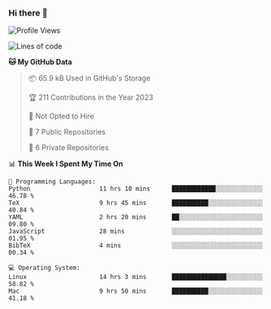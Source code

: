 ### Hi there 👋

<!--
**huayuan4396/huayuan4396** is a ✨ _special_ ✨ repository because its `README.md` (this file) appears on your GitHub profile.

Here are some ideas to get you started:

- 🔭 I’m currently working on ...
- 🌱 I’m currently learning ...
- 👯 I’m looking to collaborate on ...
- 🤔 I’m looking for help with ...
- 💬 Ask me about ...
- 📫 How to reach me: ...
- 😄 Pronouns: ...
- ⚡ Fun fact: ...
-->

<!--START_SECTION:waka-->
![Profile Views](http://img.shields.io/badge/Profile%20Views-0-blue)

![Lines of code](https://img.shields.io/badge/From%20Hello%20World%20I%27ve%20Written-185.4%20thousand%20lines%20of%20code-blue)

**🐱 My GitHub Data** 

> 📦 65.9 kB Used in GitHub's Storage 
 > 
> 🏆 211 Contributions in the Year 2023
 > 
> 🚫 Not Opted to Hire
 > 
> 📜 7 Public Repositories 
 > 
> 🔑 6 Private Repositories 
 > 
📊 **This Week I Spent My Time On** 

```text
💬 Programming Languages: 
Python                   11 hrs 10 mins      ████████████░░░░░░░░░░░░░   46.78 % 
TeX                      9 hrs 45 mins       ██████████░░░░░░░░░░░░░░░   40.84 % 
YAML                     2 hrs 20 mins       ██░░░░░░░░░░░░░░░░░░░░░░░   09.80 % 
JavaScript               28 mins             ░░░░░░░░░░░░░░░░░░░░░░░░░   01.95 % 
BibTeX                   4 mins              ░░░░░░░░░░░░░░░░░░░░░░░░░   00.34 % 

💻 Operating System: 
Linux                    14 hrs 3 mins       ███████████████░░░░░░░░░░   58.82 % 
Mac                      9 hrs 50 mins       ██████████░░░░░░░░░░░░░░░   41.18 % 
```


<!--END_SECTION:waka-->
